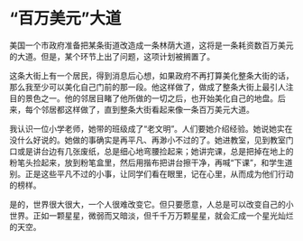 # “百万美元”大道

美国一个市政府准备把某条街道改造成一条林荫大道，这将是一条耗资数百万美元的大道。但是，某个环节上出了问题，这项计划被搁置了。 

这条大街上有一个居民，得到消息后心想，如果政府不再打算美化整条大街的话，那么我至少可以美化自己门前的那一段。他这样做了，做成了整条大街上最引人注目的景色之一。他的邻居目睹了他所做的一切之后，也开始美化自己的地盘。后来，每个邻居都这样做了，直到整条大街看起来像一条百万美元大道。 

我认识一位小学老师，她带的班级成了“老文明”。人们要她介绍经验。她说她实在没什么好说的。她做的事确实是再平凡、再渺小不过的了。她进教室，见到教室门口或是讲台边有几张废纸，总是细心地弯腰捡起来；她讲完课，总是把掉在地上的粉笔头捡起来，放到粉笔盒里，然后用揩布把讲台擦干净，再喊“下课”，和学生道别。正是这些平凡不过的小事，让同学们看在眼里，记在心里，从而成为他们行动的榜样。 

是的，世界很大很大，一个人很难改变它。但只要愿意，人总是可以改变自己的小世界。正如一颗星星，微弱而又暗淡，但千千万万颗星星，就会汇成一个星光灿烂的天空。
 